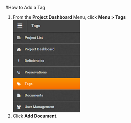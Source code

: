 #How to Add a Tag  
1. From the **Project Dashboard** Menu, click **Menu > Tags**  
![Menu > Documents](images\MTags.PNG)  
1. Click **Add Document**.  